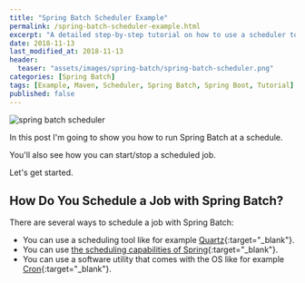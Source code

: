 ```yaml
---
title: "Spring Batch Scheduler Example"
permalink: /spring-batch-scheduler-example.html
excerpt: "A detailed step-by-step tutorial on how to use a scheduler to run Spring Batch jobs using Spring Boot and Maven."
date: 2018-11-13
last_modified_at: 2018-11-13
header:
  teaser: "assets/images/spring-batch/spring-batch-scheduler.png"
categories: [Spring Batch]
tags: [Example, Maven, Scheduler, Spring Batch, Spring Boot, Tutorial]
published: false
---
```


<img src="{{ site.url }}/assets/images/spring-batch/spring-batch-scheduler.png" alt="spring batch scheduler" class="align-right title-image">

In this post I'm going to show you how to run Spring Batch at a schedule.

You'll also see how you can start/stop a scheduled job.

Let's get started.

## How Do You Schedule a Job with Spring Batch?

There are several ways to schedule a job with Spring Batch:
* You can use a scheduling tool like for example [Quartz](http://www.quartz-scheduler.org/){:target="_blank"}.
* You can use [the scheduling capabilities of Spring](https://docs.spring.io/spring/docs/5.1.0.RELEASE/spring-framework-reference/integration.html#scheduling){:target="_blank"}.
* You can use a software utility that comes with the OS like for example [Cron](https://en.wikipedia.org/wiki/Cron){:target="_blank"}.
